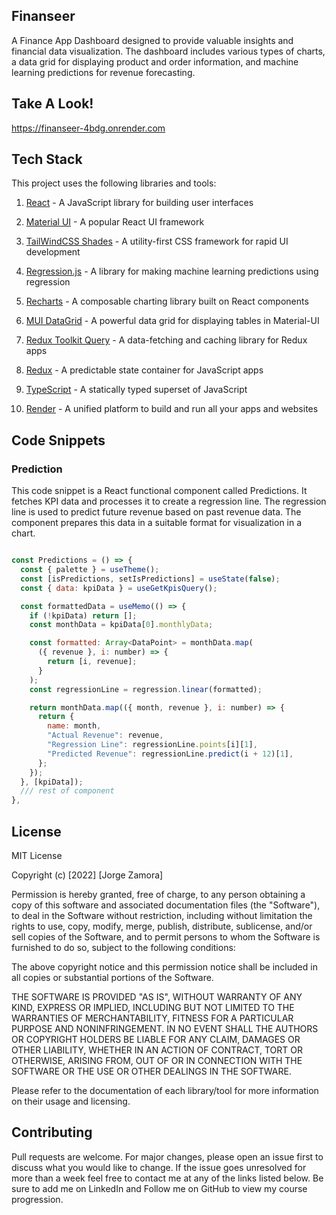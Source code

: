 ## Finanseer

A Finance App Dashboard designed to provide valuable insights and financial data visualization. The dashboard includes various types of charts, a data grid for displaying product and order information, and machine learning predictions for revenue forecasting.
## Take A Look!

https://finanseer-4bdg.onrender.com

## Tech Stack
This project uses the following libraries and tools:

1. [React](https://reactjs.org/) - A JavaScript library for building user interfaces

2. [Material UI](https://mui.com/) - A popular React UI framework

3. [TailWindCSS Shades](https://tailwindcss.com/) - A utility-first CSS framework for rapid UI development

4. [Regression.js](https://github.com/Tom-Alexander/regression-js) - A library for making machine learning predictions using regression

5. [Recharts](https://recharts.org/) - A composable charting library built on React components

6. [MUI DataGrid](https://mui.com/components/data-grid/) - A powerful data grid for displaying tables in Material-UI

7. [Redux Toolkit Query](https://redux-toolkit.js.org/rtk-query/overview) - A data-fetching and caching library for Redux apps
8. [Redux](https://redux.js.org/) - A predictable state container for JavaScript apps

9. [TypeScript](https://www.typescriptlang.org/) - A statically typed superset of JavaScript

10. [Render](https://render.com/) - A unified platform to build and run all your apps and websites


## Code Snippets

### Prediction
This code snippet is a React functional component called Predictions. It fetches KPI data and processes it to create a regression line. The regression line is used to predict future revenue based on past revenue data. The component prepares this data in a suitable format for visualization in a chart.

```js

const Predictions = () => {
  const { palette } = useTheme();
  const [isPredictions, setIsPredictions] = useState(false);
  const { data: kpiData } = useGetKpisQuery();

  const formattedData = useMemo(() => {
    if (!kpiData) return [];
    const monthData = kpiData[0].monthlyData;

    const formatted: Array<DataPoint> = monthData.map(
      ({ revenue }, i: number) => {
        return [i, revenue];
      }
    );
    const regressionLine = regression.linear(formatted);

    return monthData.map(({ month, revenue }, i: number) => {
      return {
        name: month,
        "Actual Revenue": revenue,
        "Regression Line": regressionLine.points[i][1],
        "Predicted Revenue": regressionLine.predict(i + 12)[1],
      };
    });
  }, [kpiData]);
  /// rest of component
},
```
## License

MIT License

Copyright (c) [2022] [Jorge Zamora]

Permission is hereby granted, free of charge, to any person obtaining a copy
of this software and associated documentation files (the "Software"), to deal
in the Software without restriction, including without limitation the rights
to use, copy, modify, merge, publish, distribute, sublicense, and/or sell
copies of the Software, and to permit persons to whom the Software is
furnished to do so, subject to the following conditions:

The above copyright notice and this permission notice shall be included in all
copies or substantial portions of the Software.

THE SOFTWARE IS PROVIDED "AS IS", WITHOUT WARRANTY OF ANY KIND, EXPRESS OR
IMPLIED, INCLUDING BUT NOT LIMITED TO THE WARRANTIES OF MERCHANTABILITY,
FITNESS FOR A PARTICULAR PURPOSE AND NONINFRINGEMENT. IN NO EVENT SHALL THE
AUTHORS OR COPYRIGHT HOLDERS BE LIABLE FOR ANY CLAIM, DAMAGES OR OTHER
LIABILITY, WHETHER IN AN ACTION OF CONTRACT, TORT OR OTHERWISE, ARISING FROM,
OUT OF OR IN CONNECTION WITH THE SOFTWARE OR THE USE OR OTHER DEALINGS IN THE
SOFTWARE.


Please refer to the documentation of each library/tool for more information on their usage and licensing.

## Contributing

Pull requests are welcome. For major changes, please open an issue first to discuss what you would like to change. If the issue goes unresolved for more than a week feel free to contact me at any of the links listed below. Be sure to add me on LinkedIn and Follow me on GitHub to view my course progression.

